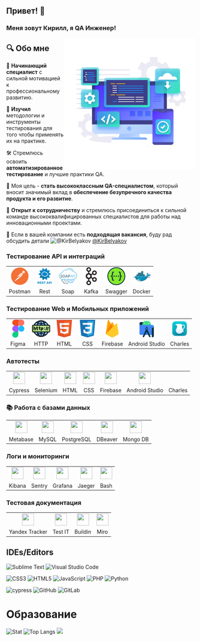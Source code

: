 <!--

-->
## Привет! 👋 
### Меня зовут Кирилл, я QA Инженер!</h3>

<img align="right" width="350" height="350" src="https://github.com/belyakovko/belyakovko/blob/c6e0d1cf9dc6ddc9d59bd2c0bab56a88dfa623de/assets/background__18748.png" />

## 🔍 Обо мне
🚀 **Начинающий специалист** с сильной мотивацией к профессиональному развитию.

:school_satchel: **Изучил** методологии и инструменты тестирования для того чтобы применять их на практике.

🛠️ Стремлюсь освоить **автоматизированное тестирование** и лучшие практики QA.

:dart: Моя цель - **стать высококлассным QA-специалистом**, который вносит значимый вклад в **обеспечение безупречного качества продукта и его развитие**. 

🤝 **Открыт к сотрудничеству** и стремлюсь присоединиться к сильной команде высококвалифицированных специалистов для работы над инновационными проектами.

🔗 Если в вашей компании есть **подходящая вакансия**, буду рад обсудить детали  <img height="20" width="20" src="https://cdn.simpleicons.org/telegram/26A5E4" alt="@KirBelyakov"/> [@KirBelyakov](https://t.me/KirBelyakov)

### Тестирование API и интеграций
<table class="table" border="0" width="100%">
  <tr align="center">
    <td><img width="48" src="https://github.com/belyakovko/belyakovko/blob/22a3f027f8bea72cbe8c16dd33d2e5450b359486/assets/logo_postman.png" /> </td>
    <td> <img width="48" src="https://github.com/belyakovko/belyakovko/blob/22a3f027f8bea72cbe8c16dd33d2e5450b359486/assets/logo_rest.png" /></td>
    <td> <img width="48" src="https://github.com/belyakovko/belyakovko/blob/22a3f027f8bea72cbe8c16dd33d2e5450b359486/assets/logo_soap.png" /></td>
    <td><img width="48" src="https://github.com/belyakovko/belyakovko/blob/22a3f027f8bea72cbe8c16dd33d2e5450b359486/assets/logo_apachekafka.png" /> </td>
    <td><img width="48" src="https://github.com/belyakovko/belyakovko/blob/22a3f027f8bea72cbe8c16dd33d2e5450b359486/assets/logo_swagger.png" /> </td>
    <td><img width="48" src="https://github.com/belyakovko/belyakovko/blob/22a3f027f8bea72cbe8c16dd33d2e5450b359486/assets/logo_docker.png" /> </td>
  </tr>
  <tr align="center">
    <td>Postman</td>
    <td>Rest</td>
    <td>Soap</td>
    <td>Kafka</td>
    <td>Swagger</td>
    <td>Docker</td>
  </tr>
</table>

### Тестирование Web и Мобильных приложений
<table class="table-primer"border="0" width="100%">
  <tr align="center">
    <td><img width="48" src="https://github.com/belyakovko/belyakovko/blob/ad25cbf701c5c4aa106236ac27655efedb9c61fc/assets/logo_figma.png" /></td>
    <td><img width="48" src="https://github.com/belyakovko/belyakovko/blob/ad25cbf701c5c4aa106236ac27655efedb9c61fc/assets/logo_http.png" /></td>
     <td><img width="48" src="https://github.com/belyakovko/belyakovko/blob/ad25cbf701c5c4aa106236ac27655efedb9c61fc/assets/logo_html.png" /></td>
    <td><img width="48" src="https://github.com/belyakovko/belyakovko/blob/ad25cbf701c5c4aa106236ac27655efedb9c61fc/assets/logo_css3.png" /></td>
    <td><img width="48" src="https://github.com/belyakovko/belyakovko/blob/ad25cbf701c5c4aa106236ac27655efedb9c61fc/assets/logo_firebase.png" /></td>
    <td><img width="48" src="https://github.com/belyakovko/belyakovko/blob/ad25cbf701c5c4aa106236ac27655efedb9c61fc/assets/logo_androidstudio.png" /></td>
    <td><img width="48" src="https://github.com/belyakovko/belyakovko/blob/ad25cbf701c5c4aa106236ac27655efedb9c61fc/assets/logo_charles.png" /></td>
  </tr>
  <tr align="center">
    <td>Figma</td>
    <td>HTTP</td>
    <td>HTML</td>
    <td>CSS</td>
    <td>Firebase</td>
    <td>Android Studio</td>
    <td>Charles</td>
  </tr>
</table>

###  Автотесты
<table class="table-primer"border="0" width="100%">
  <tr align="center">
    <td><img height="32" width="32" src="https://cdn.simpleicons.org/cypress/69D3A7" /></td>
    <td><img height="32" width="32" src="https://cdn.simpleicons.org/selenium/43B02A" /></td>
    <td><img height="32" width="32" src="https://cdn.simpleicons.org/cypress/69D3A7" /></td>
    <td><img height="32" width="32" src="https://cdn.simpleicons.org/firebase/DD2C00" /></td>
    <td><img height="32" width="32" src="https://cdn.simpleicons.org/androidstudio/3DDC84" /></td>
    <td><img height="32" width="32" src="https://cdn.simpleicons.org/charles/663399" /></td>
  </tr>
  <tr align="center">
    <td>Cypress</td>
    <td>Selenium</td>
    <td>HTML</td>
    <td>CSS</td>
    <td>Firebase</td>
    <td>Android Studio</td>
    <td>Charles</td>
  </tr>
</table>

### :books: Работа с базами данных

<table class="table" border="0" width="100%">
  <tr align="center">
    <td><img height="32" width="32" src="https://cdn.simpleicons.org/metabase/509EE3" /></td>
    <td><img height="32" width="32" src="https://cdn.simpleicons.org/mysql/4479A1" /></td>
    <td><img height="32" width="32" src="https://cdn.simpleicons.org/postgresql/4169E1" /></td>
    <td><img height="32" width="32" src="https://cdn.simpleicons.org/dbeaver/382923" /></td>
    <td><img height="32" width="32" src="https://cdn.simpleicons.org/mongodb/47A248" /></td>
  </tr>
  <tr align="center">
    <td>Metabase</td>
    <td>MySQL</td>
    <td>PostgreSQL</td>
    <td>DBeaver</td>
    <td>Mongo DB</td>
  </tr>
</table>

### Логи и мониторинги
<table class="table" border="0" width="100%">
  <tr align="center">
    <td><img height="32" width="32" src="https://cdn.simpleicons.org/kibana/005571" /></td>
    <td><img height="32" width="32" src="https://cdn.simpleicons.org/sentry/362D59" /></td>
    <td><img height="32" width="32" src="https://cdn.simpleicons.org/grafana/F46800" /></td>
    <td><img height="32" width="32" src="https://cdn.simpleicons.org/jaeger/66CFE3" /></td>
    <td><img height="32" width="32" src="https://cdn.simpleicons.org/gnubash/000000" /></td>
  </tr>
  <tr align="center">
    <td>Kibana</td>
    <td>Sentry</td>
    <td>Grafana</td>
    <td>Jaeger</td>
    <td>Bash</td>
  </tr>
</table>

### Тестовая документация
<table class="table" border="0" width="100%">
  <tr align="center">
    <td><img height="32" width="32" src="https://cdn.simpleicons.org/kibana/005571" /></td>
    <td><img height="32" width="32" src="https://cdn.simpleicons.org/sentry/362D59" /></td>
    <td><img height="32" width="32" src="https://cdn.simpleicons.org/grafana/F46800" /></td>
    <td><img height="32" width="32" src="https://cdn.simpleicons.org/miro/000000" /></td>
  </tr>
  <tr align="center">
    <td>Yandex Tracker</td>
    <td>Test IT</td>
    <td>Buildin</td>
    <td>Miro</td>
  </tr>
</table>

## IDEs/Editors

![Sublime Text](https://img.shields.io/badge/sublime_text-%23575757.svg?style=for-the-badge&logo=sublime-text&logoColor=important)
![Visual Studio Code](https://img.shields.io/badge/Visual%20Studio%20Code-0078d7.svg?style=for-the-badge&logo=visual-studio-code&logoColor=white)

![CSS3](https://img.shields.io/badge/css3-%231572B6.svg?style=for-the-badge&logo=css3&logoColor=white)
![HTML5](https://img.shields.io/badge/html5-%23E34F26.svg?style=for-the-badge&logo=html5&logoColor=white)
![JavaScript](https://img.shields.io/badge/javascript-%23323330.svg?style=for-the-badge&logo=javascript&logoColor=%23F7DF1E)
![PHP](https://img.shields.io/badge/php-%23777BB4.svg?style=for-the-badge&logo=php&logoColor=white)
![Python](https://img.shields.io/badge/python-3670A0?style=for-the-badge&logo=python&logoColor=ffdd54)

![cypress](https://img.shields.io/badge/-cypress-%23E5E5E5?style=for-the-badge&logo=cypress&logoColor=058a5e)
![GitHub](https://img.shields.io/badge/github-%23121011.svg?style=for-the-badge&logo=github&logoColor=white)
![GitLab](https://img.shields.io/badge/gitlab-%23181717.svg?style=for-the-badge&logo=gitlab&logoColor=white)

# Образование

![Stat](https://github-readme-stats.vercel.app/api?username=belyakovko&show_icons=true&theme=default)
![Top Langs](https://github-readme-stats.vercel.app/api/top-langs/?username=belyakovko&langs_count=8)
![](https://github-profile-trophy.vercel.app/?username=belyakovko)
